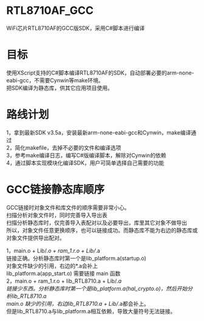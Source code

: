 # RTL8710AF_GCC
WiFi芯片RTL8710AF的GCC版SDK，采用C#脚本进行编译

# 目标
使用XScript支持的C#脚本编译RTL8710AF的SDK，自动部署必要的arm-none-eabi-gcc，不需要Cynwin等make环境。  
把SDK编译为静态库，供其它应用项目使用。

# 路线计划
1，拿到最新SDK v3.5a，安装最新arm-none-eabi-gcc和Cynwin，make编译通过  
2，简化makefile，去掉不必要的文件和编译选项  
3，参考make编译日志，编写C#版编译脚本，解除对Cynwin的依赖  
4，通过脚本实现模块化编译SDK，用户可简单选择自己需要的功能  

# GCC链接静态库顺序
GCC链接时对象文件和库文件的顺序需要非常小心。  
扫描分析对象文件时，同时完善导入导出表  
扫描分析静态库时，仅完善导入表配对以及必要导出，库里其它对象不做导出  
所以，对象文件任意更换顺序，也可以链接成功。而静态库不能为右边的静态库或对象文件提供导出配对。  

1，main.o + Lib/*.o + ram_1.r.o + Lib/*.a  
链接正确。分析静态库时第一个是lib_platform.a(startup.o)  
对象文件缺少的引用，右边的*.a会补上  
lib_platform.a(app_start.o) 需要链接 main 函数  
2，main.o + ram_1.r.o + lib_RTL8710.a + Lib/*.a  
链接少东西。分析静态库时第一个是lib_platform.a(hal_crypto.o)，然后开始分析lib_RTL8710.a  
main.o 缺少的引用，右边lib_RTL8710.a + Lib/*.a都会补上。  
但是lib_RTL8710.a与lib_platform.a相互依赖，导致大量符号无法链接。  
